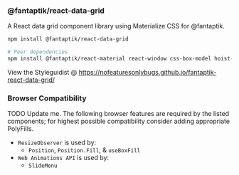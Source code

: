 ### @fantaptik/react-data-grid  
A React data grid component library using Materialize CSS for @fantaptik.

```bash
npm install @fantaptik/react-data-grid

# Peer dependencies
npm install @fantaptik/react-material react-window css-box-model hoist-non-react-statics materialize-css react react-dom
```

View the Styleguidist @ https://nofeaturesonlybugs.github.io/fantaptik-react-data-grid/

### Browser Compatibility  
TODO Update me.
The following browser features are required by the listed components; for highest possible compatibility consider adding appropriate PolyFills.

+ `ResizeObserver` is used by:
    + `Position`, `Position.Fill`, & `useBoxFill`
+ `Web Animations API` is used by:
    + `SlideMenu`
